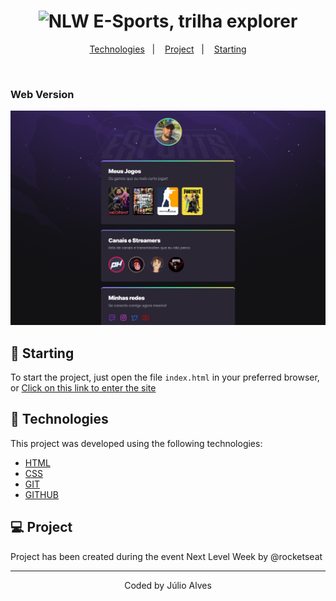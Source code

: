 <h1 align="center">
    <img alt="NLW E-Sports, trilha explorer">
</h1>

<p align="center">
  <a href="#-technologies">Technologies</a>&nbsp;&nbsp;&nbsp;|&nbsp;&nbsp;&nbsp;
  <a href="#-project">Project</a>&nbsp;&nbsp;&nbsp;|&nbsp;&nbsp;&nbsp;
  <a href="#-starting">Starting</a>
</p>

<br>

### Web Version
<img src=".github/preview.png"/>

## 🚀 Starting

To start the project, just open the file `index.html` in your preferred browser, or [Click on this link to enter the site](https://julioalvesrj.github.io/NLW/)

## 🧪 Technologies

This project was developed using the following technologies:

- [HTML](https://#)
- [CSS](https://#)
- [GIT](https://#)
- [GITHUB](https://#)

## 💻 Project

Project has been created during the event Next Level Week by @rocketseat

---

<p align="center">Coded by Júlio Alves</p>